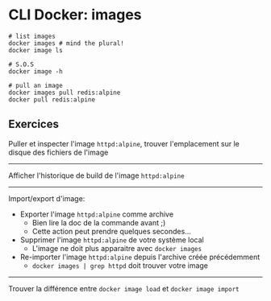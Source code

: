 # CLI Docker: images

```
# list images
docker images # mind the plural!
docker image ls 

# S.O.S
docker image -h

# pull an image
docker images pull redis:alpine
docker pull redis:alpine
```

## Exercices

Puller et inspecter l'image `httpd:alpine`, trouver l'emplacement sur le disque des fichiers de l'image

---

Afficher l'historique de build de l'image `httpd:alpine`

---

Import/export d'image:

- Exporter l'image `httpd:alpine` comme archive
    - Bien lire la doc de la commande avant ;)
    - Cette action peut prendre quelques secondes... 
- Supprimer l'image `httpd:alpine` de votre système local
    - L'image ne doit plus apparaitre avec `docker images`
- Re-importer l'image `httpd:alpine` depuis l'archive créée précédemment
    - `docker images | grep httpd` doit trouver votre image

--- 

Trouver la différence entre `docker image load` et `docker image import`